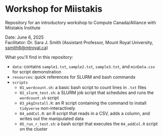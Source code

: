# Workshop for Miistakis
Repository for an introductory workshop to Compute Canada/Alliance with Miistakis Institute

Date: June 6, 2025  
Facilitator: Dr. Sara J. Smith (Assistant Professor, Mount Royal University, ssmith6@mtroyal.ca)  

What you'll find in this repository: 
  - `data`: contains `sample1.txt`, `sample2.txt`, `sample3.txt`, and `minData.csv` for script demonstration
  - `resources`: quick references for SLURM and bash commands
  - `scripts`
    - `01_wordcount.sh`: a basic bash script to count lines in `.txt` files
    - `02_slurm_test.sh`: a SLURM job script that schedules and runs the `wordcount.sh` script
    - `03_pkgInstall.R`: an R script containing the command to install `tidyverse` non-interactively
    - `04_addCol.R`: an R script that reads in a CSV, adds a column, and writes out the manipulated data
    - `05_run_r_test.sh`: a bash script that executes the `04_addCol.R` script on the cluster
